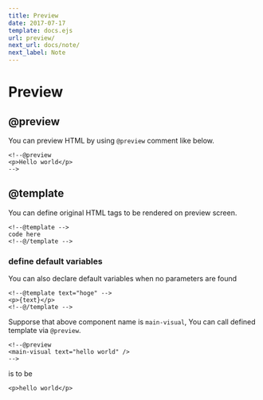 ```yaml
---
title: Preview
date: 2017-07-17
template: docs.ejs
url: preview/
next_url: docs/note/
next_label: Note
---
```

<h1 class="uc-section-title">Preview</h1>

## @preview

You can preview HTML by using `@preview` comment like below.

<div class="uc-code-unit"><pre>
<code class="html">&lt;!--@preview
&lt;p&gt;Hello world&lt;/p&gt;
--&gt;</code></pre></div>

## @template

You can define original HTML tags to be rendered on preview screen.

<div class="uc-code-unit"><pre>
<code class="html">&lt;!--@template --&gt;
code here
&lt;!--@/template --&gt;</code></pre></div>

### define default variables

You can also declare default variables when no parameters are found

<div class="uc-code-unit"><pre>
<code class="html">&lt;!--@template text="hoge" --&gt;
&lt;p&gt;{text}&lt;/p&gt;
&lt;!--@/template --&gt;</code></pre></div>

Supporse that above component name is `main-visual`, You can call defined template via `@preview`.

<div class="uc-code-unit"><pre>
<code class="html">&lt;!--@preview 
&lt;main-visual text="hello world" /&gt;
--&gt;</code></pre></div>

is to be

<div class="uc-code-unit"><pre>
<code class="html">&lt;p&gt;hello world&lt;/p&gt;</code></pre></div>